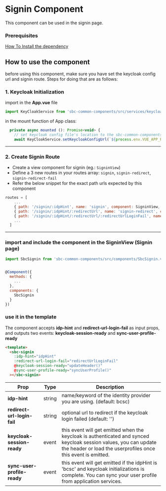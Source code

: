 # Signin Component

This component can be used in the signin page. 

### Prerequisites

 [How To Install the dependency](../install/README.md) 



## How to use the component

before using this component, make sure you have set the keycloak config url and signin route. Steps for doing that are as follows:

### **1. Keycloak Initialization**

import in the **App.vue** file

```js
import KeyCloakService from 'sbc-common-components/src/services/keycloak.services'
```

in the mount function of App class:

```js
  private async mounted (): Promise<void> {
    // set keycloak config file's location to the sbc-common-components
    await KeyCloakService.setKeycloakConfigUrl(`${process.env.VUE_APP_PATH}config/kc/keycloak.json`)
```
---

### **2. Create Signin Route**
- Create a view component for signin (eg.: `SigninView`)
- Define a 3 new routes in your routes array: `signin`, `signin-redirect`, `signin-redirect-fail`
- Refer the below snippet for the exact path urls expected by this component

```js
routes = [
    ...
    { path: '/signin/:idpHint', name: 'signin', component: SigninView, props: true, meta: { requiresAuth: false } },
    { path: '/signin/:idpHint/:redirectUrl', name: 'signin-redirect', component: SigninView, props: true, meta: { requiresAuth: false } },
    { path: '/signin/:idpHint/:redirectUrl/:redirectUrlLoginFail', name: 'signin-redirect-fail', component: SigninView, props: true, meta: { requiresAuth: false } },
    ...
  ]
```
---

### **import and include the component in the SigninView (Signin page)**

```js
import SbcSignin from 'sbc-common-components/src/components/SbcSignin.vue'


@Component({
  methods: {
    ...
  },
  components: {
    SbcSignin
  }
})
```
 
### **use it in the template**

The component accepts **idp-hint** and **redirect-url-login-fail** as input props, and outputs two events: **keycloak-session-ready** and **sync-user-profile-ready**

```html
<template>
  <sbc-signin
    :idp-hint="idpHint"
    :redirect-url-login-fail="redirectUrlLoginFail"
    @keycloak-session-ready="updateHeader()"
    @sync-user-profile-ready="syncUserProfile()"
  ></sbc-signin>
```

| Prop | Type | Description |
| --- | --- | --- | 
| **idp-hint** | string | name/keyword of the identity provider you are using. (default: bcsc)
| **redirect-url-login-fail** | string | optional url to redirect if the keycloak login failed (default: '')
| **keycloak-session-ready** | event | this event will get emitted when the keycloak is authenticated and synced keycloak session values, you can update the header or load the userprofiles once this event is emitted.
| **sync-user-profile-ready** | event | this event will get emitted if the idpHint is 'bcsc' and keycloak initializations is complete. You can sync your user profile from application services.
